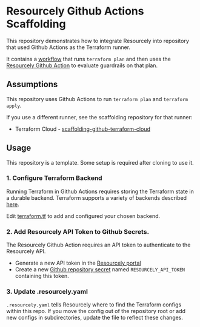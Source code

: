 # Resourcely Github Actions Scaffolding

This repository demonstrates how to integrate Resourcely into
repository that used Github Actions as the Terraform runner.

It contains a [workflow](.github/workflows/terraform.yml) that runs
`terraform plan` and then uses the [Resourcely Github
Action](https://github.com/Resourcely-Inc/resourcely-action) to
evaluate guardrails on that plan.

## Assumptions

This repository uses Github Actions to run `terraform plan` and
`terraform apply`.

If you use a different runner, see the scaffolding repository for that
runner:

- Terraform Cloud - [scaffolding-github-terraform-cloud](https://github.com/Resourcely-Inc/scaffolding-github-terraform-cloud)

## Usage

This repository is a template. Some setup is required after cloning to use it.

### 1. Configure Terraform Backend

Running Terraform in Github Actions requires storing the Terraform
state in a durable backend.  Terraform supports a variety of backends
described
[here](https://developer.hashicorp.com/terraform/language/settings/backends/configuration).

Edit [terraform.tf](terraform.tf) to add and configured your chosen
backend.

### 2. Add Resourcely API Token to Github Secrets.

The Resourcely Github Action requires an API token to authenticate to
the Resourcely API.

- Generate a new API token in the [Resourcely portal](https://portal.resourcely.io/settings/generate-api-token)
- Create a new [Github repository secret](https://docs.github.com/en/actions/security-guides/using-secrets-in-github-actions#creating-secrets-for-a-repository) named `RESOURCELY_API_TOKEN` containing this token.

### 3. Update .resourcely.yaml

`.resourcely.yaml` tells Resourcely where to find the Terraform
configs within this repo.  If you move the config out of the
repository root or add new configs in subdirectories, update the file
to reflect these changes.
